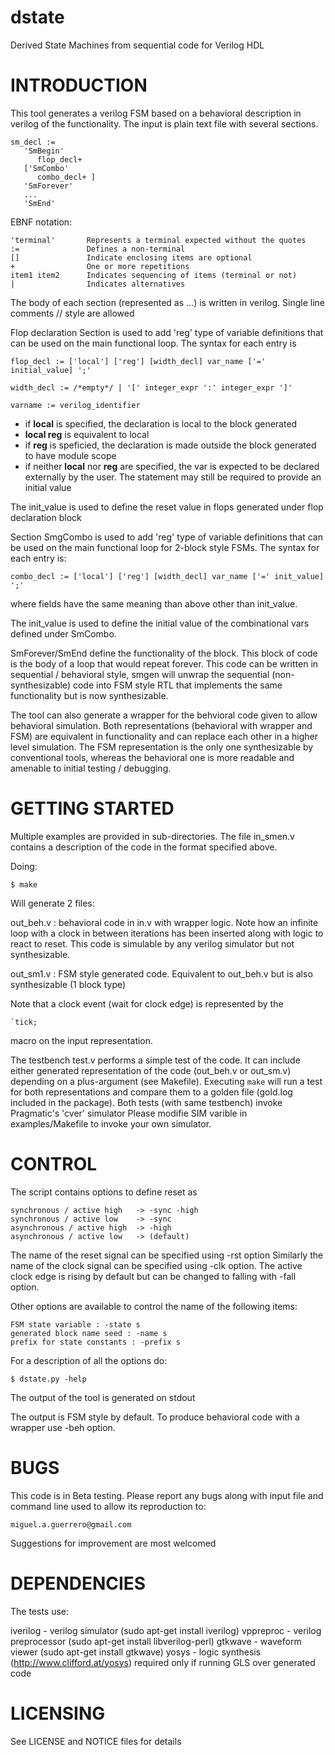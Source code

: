 # dstate

Derived State Machines from sequential code for Verilog HDL 

# INTRODUCTION

 This tool generates a verilog FSM based on a behavioral 
 description in verilog of the functionality. The input is plain text file 
 with several sections.
 
    sm_decl :=
       'SmBegin'
          flop_decl+
       ['SmCombo'
          combo_decl+ ]
       'SmForever'
       ...
       'SmEnd'

EBNF notation:
 
    'terminal'       Represents a terminal expected without the quotes
    :=               Defines a non-terminal
    []               Indicate enclosing items are optional
    +                One or more repetitions
    item1 item2      Indicates sequencing of items (terminal or not)
    |                Indicates alternatives
 
The body of each section (represented as ...) is written in verilog.
Single line comments // style are allowed
 
Flop declaration Section is used to add 'reg' type of variable definitions 
that can be used on the main functional loop. The syntax for each entry is

    flop_decl := ['local'] ['reg'] [width_decl] var_name ['=' initial_value] ';'

    width_decl := /*empty*/ | '[' integer_expr ':' integer_expr ']'

    varname := verilog_identifier
 
- if **local** is specified, the declaration is local to the block generated
- **local reg** is equivalent to local
- if **reg** is speficied, the declaration is made outside the block generated 
  to have module scope
- if neither **local** nor **reg** are specified, the var is expected to be 
  declared externally by the user. The statement may still be required to 
  provide an initial value

The init_value is used to define the reset value in flops generated under
flop declaration block

Section SmgCombo is used to add 'reg' type of variable definitions that 
can be used on the main functional loop for 2-block style FSMs. 
The syntax for each entry is:

    combo_decl := ['local'] ['reg'] [width_decl] var_name ['=' init_value] ';'

where fields have the same meaning than above other than init_value.

The init_value is used to define the initial value of the combinational vars 
defined under SmCombo.
 
SmForever/SmEnd define the functionality of the block. This block of 
code is the body of a loop that would repeat forever. This code can be 
written in sequential / behavioral style, smgen will unwrap the sequential 
(non-synthesizable) code into FSM  style RTL that implements the same 
functionality but is now synthesizable.
 
The tool can also generate a wrapper for the behvioral code given to allow 
behavioral simulation. Both representations (behavioral with wrapper and FSM)
are equivalent in functionality and can replace each other in a higher level 
simulation. The FSM representation is the only one synthesizable by 
conventional tools, whereas the behavioral one is more readable and amenable 
to initial testing / debugging.


# GETTING STARTED

 Multiple examples are provided in sub-directories. The file in_smen.v 
 contains a description of the code in the format specified above. 
 
 Doing:
 
    $ make
 
 Will generate 2 files:
 
 out_beh.v : behavioral code in in.v with wrapper logic. Note how an infinite 
             loop with a clock in between iterations has been inserted along 
             with logic to react to reset. This code is simulable by any 
             verilog simulator but not synthesizable.
 
 out_sm1.v : FSM style generated code. Equivalent to out_beh.v but is also 
             synthesizable (1 block type)
 
 Note that a clock event (wait for clock edge) is represented by the 

    `tick; 
 
 macro on the input representation.
 
The testbench test.v performs a simple test of the code. It can include 
either generated representation of the code (out_beh.v or out_sm.v) 
depending on a plus-argument (see Makefile). Executing `make` will run a 
test for both representations and compare them to a golden file (gold.log 
included in the package). Both tests (with same testbench) invoke 
Pragmatic's 'cver' simulator 
Please modifie SIM varible in examples/Makefile to invoke your own simulator. 

# CONTROL

 The script contains options to define reset as

    synchronous / active high   -> -sync -high
    synchronous / active low    -> -sync 
    asynchronous / active high  -> -high
    asynchronous / active low   -> (default)
 
The name of the reset signal can be specified using -rst <name> option
Similarly the name of the clock signal can be specified using -clk <name> 
option. The active clock edge is rising by default but can be changed to 
falling with -fall option.
 
Other options are available to control the name of the following items:

    FSM state variable : -state s
    generated block name seed : -name s
    prefix for state constants : -prefix s

For a description of all the options do: 

    $ dstate.py -help

The output of the tool is generated on stdout

The output is FSM style by default. To produce behavioral code with a 
wrapper use -beh option.


# BUGS

 This code is in Beta testing. Please report any bugs along with input file 
 and command line used to allow its reproduction to: 

    miguel.a.guerrero@gmail.com
 
 Suggestions for improvement are most welcomed

# DEPENDENCIES

The tests use:

iverilog   - verilog simulator    (sudo apt-get install iverilog)
vppreproc  - verilog preprocessor (sudo apt-get install libverilog-perl)
gtkwave    - waveform viewer      (sudo apt-get install gtkwave)
yosys      - logic synthesis      (http://www.clifford.at/yosys) 
             required only if running GLS over generated code 

# LICENSING

See LICENSE and NOTICE files for details
